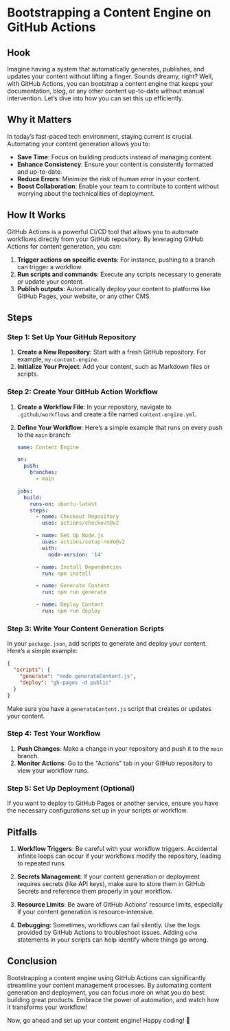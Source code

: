 # Bootstrapping a Content Engine on GitHub Actions

## Hook

Imagine having a system that automatically generates, publishes, and updates your content without lifting a finger. Sounds dreamy, right? Well, with GitHub Actions, you can bootstrap a content engine that keeps your documentation, blog, or any other content up-to-date without manual intervention. Let’s dive into how you can set this up efficiently.

## Why it Matters

In today’s fast-paced tech environment, staying current is crucial. Automating your content generation allows you to:

- **Save Time**: Focus on building products instead of managing content.
- **Enhance Consistency**: Ensure your content is consistently formatted and up-to-date.
- **Reduce Errors**: Minimize the risk of human error in your content.
- **Boost Collaboration**: Enable your team to contribute to content without worrying about the technicalities of deployment.

## How It Works

GitHub Actions is a powerful CI/CD tool that allows you to automate workflows directly from your GitHub repository. By leveraging GitHub Actions for content generation, you can:

1. **Trigger actions on specific events**: For instance, pushing to a branch can trigger a workflow.
2. **Run scripts and commands**: Execute any scripts necessary to generate or update your content.
3. **Publish outputs**: Automatically deploy your content to platforms like GitHub Pages, your website, or any other CMS.

## Steps

### Step 1: Set Up Your GitHub Repository

1. **Create a New Repository**: Start with a fresh GitHub repository. For example, `my-content-engine`.
2. **Initialize Your Project**: Add your content, such as Markdown files or scripts.

### Step 2: Create Your GitHub Action Workflow

1. **Create a Workflow File**: In your repository, navigate to `.github/workflows` and create a file named `content-engine.yml`.

2. **Define Your Workflow**: Here’s a simple example that runs on every push to the `main` branch:

    ```yaml
    name: Content Engine

    on:
      push:
        branches:
          - main

    jobs:
      build:
        runs-on: ubuntu-latest
        steps:
          - name: Checkout Repository
            uses: actions/checkout@v2

          - name: Set Up Node.js
            uses: actions/setup-node@v2
            with:
              node-version: '14'

          - name: Install Dependencies
            run: npm install

          - name: Generate Content
            run: npm run generate

          - name: Deploy Content
            run: npm run deploy
    ```

### Step 3: Write Your Content Generation Scripts

In your `package.json`, add scripts to generate and deploy your content. Here’s a simple example:

```json
{
  "scripts": {
    "generate": "node generateContent.js",
    "deploy": "gh-pages -d public"
  }
}
```

Make sure you have a `generateContent.js` script that creates or updates your content.

### Step 4: Test Your Workflow

1. **Push Changes**: Make a change in your repository and push it to the `main` branch.
2. **Monitor Actions**: Go to the "Actions" tab in your GitHub repository to view your workflow runs.

### Step 5: Set Up Deployment (Optional)

If you want to deploy to GitHub Pages or another service, ensure you have the necessary configurations set up in your scripts or workflow.

## Pitfalls

1. **Workflow Triggers**: Be careful with your workflow triggers. Accidental infinite loops can occur if your workflows modify the repository, leading to repeated runs.
  
2. **Secrets Management**: If your content generation or deployment requires secrets (like API keys), make sure to store them in GitHub Secrets and reference them properly in your workflow.

3. **Resource Limits**: Be aware of GitHub Actions' resource limits, especially if your content generation is resource-intensive.

4. **Debugging**: Sometimes, workflows can fail silently. Use the logs provided by GitHub Actions to troubleshoot issues. Adding `echo` statements in your scripts can help identify where things go wrong.

## Conclusion

Bootstrapping a content engine using GitHub Actions can significantly streamline your content management processes. By automating content generation and deployment, you can focus more on what you do best: building great products. Embrace the power of automation, and watch how it transforms your workflow!

Now, go ahead and set up your content engine! Happy coding! 🚀